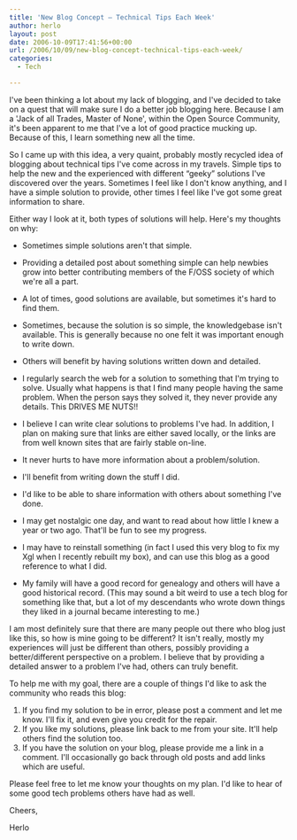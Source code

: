 ```yaml
---
title: 'New Blog Concept – Technical Tips Each Week'
author: herlo
layout: post
date: 2006-10-09T17:41:56+00:00
url: /2006/10/09/new-blog-concept-technical-tips-each-week/
categories:
  - Tech

---
```

I've been thinking a lot about my lack of blogging, and I've decided to take on a quest that will make sure I do a better job blogging here. Because I am a 'Jack of all Trades, Master of None', within the Open Source Community, it's been apparent to me that I've a lot of good practice mucking up. Because of this, I learn something new all the time.

So I came up with this idea, a very quaint, probably mostly recycled idea of blogging about technical tips I've come across in my travels. Simple tips to help the new and the experienced with different &#8220;geeky&#8221; solutions I've discovered over the years. Sometimes I feel like I don't know anything, and I have a simple solution to provide, other times I feel like I've got some great information to share.

Either way I look at it, both types of solutions will help. Here's my thoughts on why:

  * Sometimes simple solutions aren't that simple.
  * Providing a detailed post about something simple can help newbies grow into better contributing members of the F/OSS society of which we're all a part.
  * A lot of times, good solutions are available, but sometimes it's hard to find them.

  * Sometimes, because the solution is so simple, the knowledgebase isn't available. This is generally because no one felt it was important enough to write down.

  * Others will benefit by having solutions written down and detailed.
  * I regularly search the web for a solution to something that I'm trying to solve. Usually what happens is that I find many people having the same problem. When the person says they solved it, they never provide any details. This DRIVES ME NUTS!!

  * I believe I can write clear solutions to problems I've had. In addition, I plan on making sure that links are either saved locally, or the links are from well known sites that are fairly stable on-line.
  * It never hurts to have more information about a problem/solution.

  * I'll benefit from writing down the stuff I did.
  * I'd like to be able to share information with others about something I've done.
  * I may get nostalgic one day, and want to read about how little I knew a year or two ago. That'll be fun to see my progress.
  * I may have to reinstall something (in fact I used this very blog to fix my Xgl when I recently rebuilt my box), and can use this blog as a good reference to what I did.
  * My family will have a good record for genealogy and others will have a good historical record. (This may sound a bit weird to use a tech blog for something like that, but a lot of my descendants who wrote down things they liked in a journal became interesting to me.)

I am most definitely sure that there are many people out there who blog just like this, so how is mine going to be different? It isn't really, mostly my experiences will just be different than others, possibly providing a better/different perspective on a problem. I believe that by providing a detailed answer to a problem I've had, others can truly benefit.

To help me with my goal, there are a couple of things I'd like to ask the community who reads this blog:

  1. If you find my solution to be in error, please post a comment and let me know. I'll fix it, and even give you credit for the repair.
  2. If you like my solutions, please link back to me from your site. It'll help others find the solution too.
  3. If you have the solution on your blog, please provide me a link in a comment. I'll occasionally go back through old posts and add links which are useful.

Please feel free to let me know your thoughts on my plan. I'd like to hear of some good tech problems others have had as well.

Cheers,

Herlo